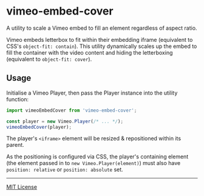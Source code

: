 # vimeo-embed-cover

A utility to scale a Vimeo embed to fill an element regardless of aspect ratio.

Vimeo embeds letterbox to fit within their embedding iframe (equivalent to CSS's `object-fit: contain`). This utility dynamically scales up the embed to fill the container with the video content and hiding the letterboxing (equivalent to `object-fit: cover`).

## Usage

Initialise a Vimeo Player, then pass the Player instance into the utility function:

```js
import vimeoEmbedCover from 'vimeo-embed-cover';

const player = new Vimeo.Player(/* ... */);
vimeoEmbedCover(player);
```

The player's `<iframe>` element will be resized & repositioned within its parent.

As the positioning is configured via CSS, the player's containing element (the element passed in to `new Vimeo.Player(element)`) must also have `position: relative` or `position: absolute` set.

---

[MIT License](./LICENSE)
